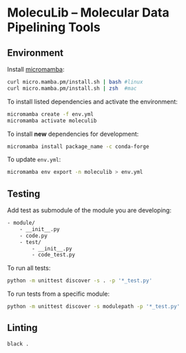 # MolecuLib – Molecular Data Pipelining Tools

## Environment
Install [micromamba](https://mamba.readthedocs.io/en/latest/installation.html):

```sh
curl micro.mamba.pm/install.sh | bash #linux
curl micro.mamba.pm/install.sh | zsh  #mac
```

To install listed dependencies and activate the environment:

```sh
micromamba create -f env.yml
micromamba activate moleculib
```

To install **new** dependencies for development:

```sh
micromamba install package_name -c conda-forge
```

To update `env.yml`:
```sh
micromamba env export -n moleculib > env.yml
```


## Testing

Add test as submodule of the module you are developing:

```sh
- module/
    - __init__.py
    - code.py
    - test/
        - __init__.py
        - code_test.py
```

To run all tests:

```sh
python -m unittest discover -s . -p '*_test.py'
```

To run tests from a specific module:

```sh
python -m unittest discover -s modulepath -p '*_test.py'
```


## Linting

```sh
black .
```
